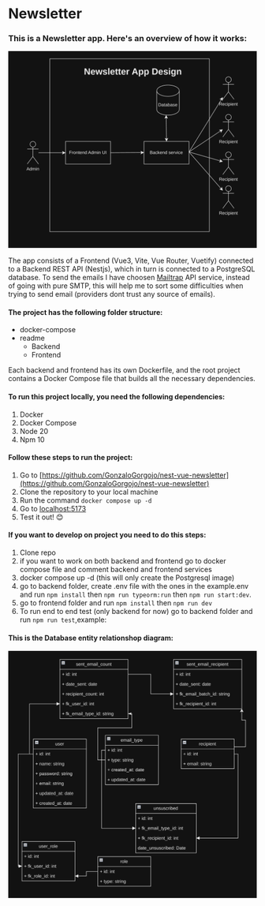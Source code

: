 # Newsletter

<h3>This is a Newsletter app. Here's an overview of how it works:</h3>

![screenshot](./assets/design.png)

The app consists of a Frontend (Vue3, Vite, Vue Router, Vuetify) connected to a Backend REST API (Nestjs), which in turn is connected to a PostgreSQL database. To send the emails I have choosen [Mailtrap](https://mailtrap.io/sending/domains/0b94bf50-a0a0-4cde-a5f2-0d553f73bcd5?current_tab=smtp_settings&stream=bulk) API service, instead of going with pure SMTP, this will help me to sort some difficulties when trying to send email (providers dont trust any source of emails).

<h4>The project has the following folder structure:</h4>

- docker-compose
- readme
  - Backend
  - Frontend

Each backend and frontend has its own Dockerfile, and the root project contains a Docker Compose file that builds all the necessary dependencies.

<h4>To run this project locally, you need the following dependencies:</h4>

1. Docker
2. Docker Compose
3. Node 20
4. Npm 10

<h4>Follow these steps to run the project:</h4>

1. Go to [https://github.com/GonzaloGorgojo/nest-vue-newsletter](https://github.com/GonzaloGorgojo/nest-vue-newsletter)
2. Clone the repository to your local machine
3. Run the command `docker compose up -d`
4. Go to [localhost:5173](http://localhost:5173)
5. Test it out! 😊

<h4>If you want to develop on project you need to do this steps:</h4>

1. Clone repo
2. if you want to work on both backend and frontend go to docker compose file and comment backend and frontend services
3. docker compose up -d (this will only create the Postgresql image)
4. go to backend folder, create .env file with the ones in the example.env and run `npm install` then `npm run typeorm:run` then `npm run start:dev`.
5. go to frontend folder and run `npm install` then `npm run dev`
6. To run end to end test (only backend for now) go to backend folder and run `npm run test`,example:<br>

<h4>This is the Database entity relationshop diagram:</h4>

![screenshot](./assets/database.png)
